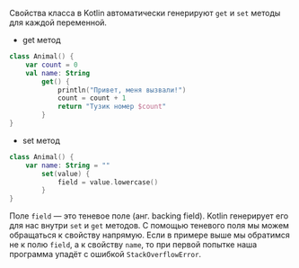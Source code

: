 Свойства класса в Kotlin автоматически генерируют `get` и `set` методы для каждой переменной.

- get метод
```kotlin
class Animal() {
    var count = 0
    val name: String
        get() {
            println("Привет, меня вызвали!")
            count = count + 1
            return "Тузик номер $count"
        }
}
```

- set метод
```kotlin
class Animal() {
    var name: String = ""
        set(value) {
            field = value.lowercase()
        }
}
```

Поле `field` — это теневое поле (анг. backing field). Kotlin генерирует его для нас внутри `set` и `get` методов. С помощью теневого поля мы можем обращаться к свойству напрямую. Если в примере выше мы обратимся не к полю `field`, а к свойству `name`, то при первой попытке наша программа упадёт с ошибкой `StackOverflowError`.